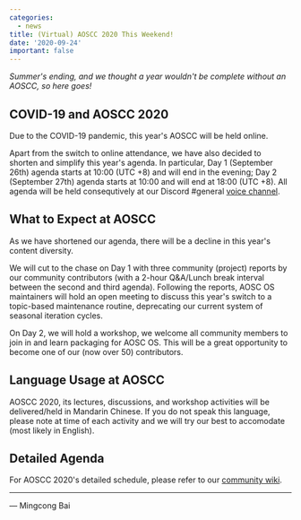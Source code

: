 ```yaml
---
categories:
  - news
title: (Virtual) AOSCC 2020 This Weekend!
date: '2020-09-24'
important: false
---
```


*Summer's ending, and we thought a year wouldn't be complete without an AOSCC,
so here goes!*

COVID-19 and AOSCC 2020
-----------------------

Due to the COVID-19 pandemic, this year's AOSCC will be held online.

Apart from the switch to online attendance, we have also decided to shorten
and simplify this year's agenda. In particular, Day 1 (September 26th) agenda
starts at 10:00 (UTC +8) and will end in the evening; Day 2 (September 27th)
agenda starts at 10:00 and will end at 18:00 (UTC +8). All agenda will be held
consequtively at our Discord #general [voice channel](https://discord.gg/VYPHgt9).

What to Expect at AOSCC
-----------------------

As we have shortened our agenda, there will be a decline in this year's content
diversity.

We will cut to the chase on Day 1 with three community (project) reports by our
community contributors (with a 2-hour Q&A/Lunch break interval between the
second and third agenda). Following the reports, AOSC OS maintainers will hold
an open meeting to discuss this year's switch to a topic-based maintenance
routine, deprecating our current system of seasonal iteration cycles.

On Day 2, we will hold a workshop, we welcome all community members to join in
and learn packaging for AOSC OS. This will be a great opportunity to become
one of our (now over 50) contributors.

Language Usage at AOSCC
-----------------------

AOSCC 2020, its lectures, discussions, and workshop activities will be
delivered/held in Mandarin Chinese. If you do not speak this language, please
note at time of each activity and we will try our best to accomodate (most
likely in English).

Detailed Agenda
---------------

For AOSCC 2020's detailed schedule, please refer to our [community wiki](https://wiki-aosc.netlify.app/community/aoscc/2020/).

----

— Mingcong Bai

